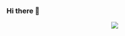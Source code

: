 ### Hi there 👋

<p align="center"><img src="https://www.webdevelopersnotes.com/wp-content/uploads/create-a-simple-home-page.png"/></p> 

